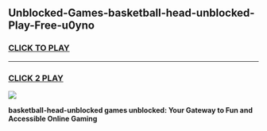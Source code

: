 
## Unblocked-Games-basketball-head-unblocked-Play-Free-u0yno
<h3>
<a href="https://premium76.site?title=basketball-head-unblocked&ref=12A">CLICK TO PLAY</a></h3>
<hr>

<h3>
<a href="https://premium76.site?title=basketball-head-unblocked&ref=12A">CLICK 2 PLAY</a>
  
</h3>

<a href="https://premium76.site?title=basketball-head-unblocked&ref=12A"><img src="https://clearcache.store/games.png"></a>


**basketball-head-unblocked games unblocked: Your Gateway to Fun and Accessible Online Gaming**
